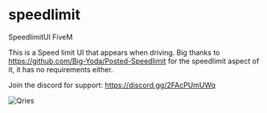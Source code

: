 # speedlimit
SpeedlimitUI FiveM

This is a Speed limit UI that appears when driving. Big thanks to https://github.com/Big-Yoda/Posted-Speedlimit for the speedlimit aspect of it, it has no requirements either.

Join the discord for support: https://discord.gg/2FAcPUmUWq


<img alt="Qries" src="https://cdn.discordapp.com/attachments/732445566113415200/900239397809713162/unknown.png"></img>

